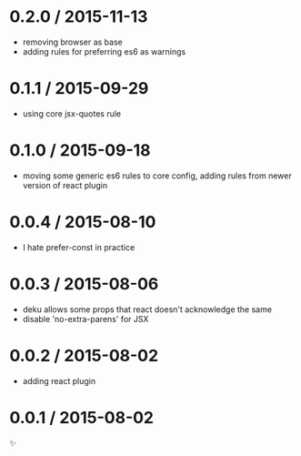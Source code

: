 
0.2.0 / 2015-11-13
==================

  * removing browser as base
  * adding rules for preferring es6 as warnings

0.1.1 / 2015-09-29
==================

  * using core jsx-quotes rule

0.1.0 / 2015-09-18
==================

  * moving some generic es6 rules to core config, adding rules from newer version of react plugin

0.0.4 / 2015-08-10
==================

  * I hate prefer-const in practice

0.0.3 / 2015-08-06
==================

  * deku allows some props that react doesn't acknowledge the same
  * disable 'no-extra-parens' for JSX

0.0.2 / 2015-08-02
==================

  * adding react plugin

0.0.1 / 2015-08-02
==================

:sparkles:
